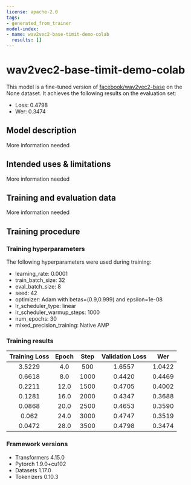 ```yaml
---
license: apache-2.0
tags:
- generated_from_trainer
model-index:
- name: wav2vec2-base-timit-demo-colab
  results: []
---
```


<!-- This model card has been generated automatically according to the information the Trainer had access to. You
should probably proofread and complete it, then remove this comment. -->

# wav2vec2-base-timit-demo-colab

This model is a fine-tuned version of [facebook/wav2vec2-base](https://huggingface.co/facebook/wav2vec2-base) on the None dataset.
It achieves the following results on the evaluation set:
- Loss: 0.4798
- Wer: 0.3474

## Model description

More information needed

## Intended uses & limitations

More information needed

## Training and evaluation data

More information needed

## Training procedure

### Training hyperparameters

The following hyperparameters were used during training:
- learning_rate: 0.0001
- train_batch_size: 32
- eval_batch_size: 8
- seed: 42
- optimizer: Adam with betas=(0.9,0.999) and epsilon=1e-08
- lr_scheduler_type: linear
- lr_scheduler_warmup_steps: 1000
- num_epochs: 30
- mixed_precision_training: Native AMP

### Training results

| Training Loss | Epoch | Step | Validation Loss | Wer    |
|:-------------:|:-----:|:----:|:---------------:|:------:|
| 3.5229        | 4.0   | 500  | 1.6557          | 1.0422 |
| 0.6618        | 8.0   | 1000 | 0.4420          | 0.4469 |
| 0.2211        | 12.0  | 1500 | 0.4705          | 0.4002 |
| 0.1281        | 16.0  | 2000 | 0.4347          | 0.3688 |
| 0.0868        | 20.0  | 2500 | 0.4653          | 0.3590 |
| 0.062         | 24.0  | 3000 | 0.4747          | 0.3519 |
| 0.0472        | 28.0  | 3500 | 0.4798          | 0.3474 |


### Framework versions

- Transformers 4.15.0
- Pytorch 1.9.0+cu102
- Datasets 1.17.0
- Tokenizers 0.10.3
